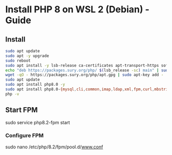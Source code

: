 # Install PHP 8 on WSL 2 (Debian) - Guide

## Install
```bash
sudo apt update
sudo apt -y upgrade
sudo reboot
sudo apt install -y lsb-release ca-certificates apt-transport-https software-properties-common
echo "deb https://packages.sury.org/php/ $(lsb_release -sc) main" | sudo tee /etc/apt/sources.list.d/sury-php.list
wget -qO - https://packages.sury.org/php/apt.gpg | sudo apt-key add -
sudo apt update
sudo apt install php8.0 -y
sudo apt install php8.0-{mysql,cli,common,imap,ldap,xml,fpm,curl,mbstring,zip}
php -v
```

## Start FPM
sudo service php8.2-fpm start

### Configure FPM
sudo nano /etc/php/8.2/fpm/pool.d/www.conf